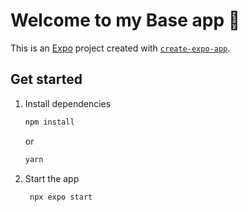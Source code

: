 # Welcome to my Base app 👋

This is an [Expo](https://expo.dev) project created with [`create-expo-app`](https://www.npmjs.com/package/create-expo-app).

## Get started

1. Install dependencies

   ```bash
   npm install
   ```
   or

   ```bash
   yarn
   ```

2. Start the app

   ```bash
    npx expo start
   ```
